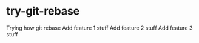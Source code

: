 # try-git-rebase
Trying how git rebase 
Add feature 1 stuff
Add feature 2 stuff
Add feature 3 stuff
